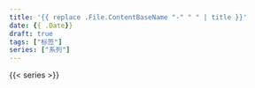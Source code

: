 ```yaml
---
title: '{{ replace .File.ContentBaseName "-" " " | title }}'
date: {{ .Date}}
draft: true
tags: ["标签"]
series: ["系列"]
---
```


{{< series >}}
